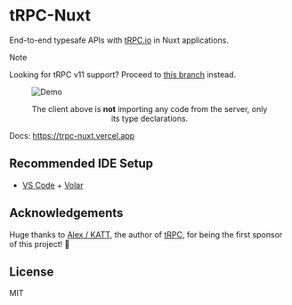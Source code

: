 # tRPC-Nuxt

End-to-end typesafe APIs with [tRPC.io](https://trpc.io/) in Nuxt applications.

> [!NOTE]  
> Looking for tRPC v11 support? Proceed to [this branch](https://github.com/wobsoriano/trpc-nuxt/tree/next) instead.

<p align="center">
  <figure>
    <img src="https://i.imgur.com/3AZlBZH.gif" alt="Demo" />
    <figcaption>
      <p align="center">
        The client above is <strong>not</strong> importing any code from the server, only its type declarations.
      </p>
    </figcaption>
  </figure>
</p>

Docs: https://trpc-nuxt.vercel.app

## Recommended IDE Setup

-   [VS Code](https://code.visualstudio.com/) + [Volar](https://marketplace.visualstudio.com/items?itemName=Vue.volar)

## Acknowledgements

Huge thanks to [Alex / KATT](https://github.com/KATT), the author of [tRPC](https://trpc.io/), for being the first sponsor of this project! 🎉 

## License

MIT
